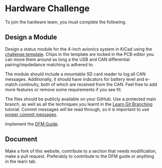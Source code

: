 # Hardware Challenge

To join the hardware team, you must complete the following.

## Design a Module

Design a status module for the 4-inch avionics system in KiCad using the [challenge template](https://github.com/sonicavionics/4in-challengetemplate).
Chips in the template are locked in the PCB editor you can move them around as long a the USB and CAN differential pairing/impdedance matching is adhered to.

The module should include a mountable SD card reader to log all CAN messages.
Additionally, it should have indicators for battery level and e-match continuity, both of which are received from the CAN.
Feel free to add more features or remove some requirements if you see fit.

The files should be publicly available on your GitHub. Use a protected main branch, as well as all the techniques you learnt in the [Learn Git Branching](https://learngitbranching.js.org/) tutorial. Commit messages will be read through, so it is important to use [proper commit messages](https://github.com/zeulewan/git-commit-message).

Implement the [DFM Guide](../../learn/dfmguide/).

## Document

Make a fork of this website, contribute to a section that needs modification, make a pull request. Preferably to contribute to the DFM guide or anything in the learn tab.
